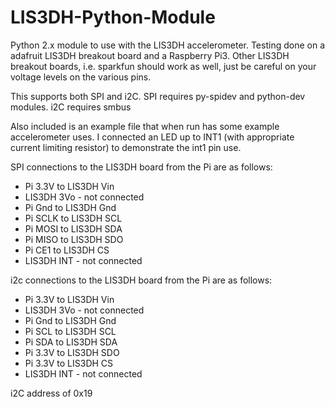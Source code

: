 # LIS3DH-Python-Module
Python 2.x module to use with the LIS3DH accelerometer. Testing done on a adafruit LIS3DH breakout board and a Raspberry Pi3.  Other LIS3DH breakout boards,  i.e. sparkfun should work as well, just be careful on your voltage levels on the various pins.

This supports both SPI and i2C. SPI requires py-spidev and python-dev modules. i2C requires smbus

Also included is an example file that when run has some example accelerometer uses. I connected an LED up to INT1 (with appropriate current limiting resistor) to demonstrate the int1 pin use.

SPI connections to the LIS3DH board from the Pi are as follows:
- Pi 3.3V to LIS3DH Vin
- LIS3DH 3Vo - not connected
- Pi Gnd to LIS3DH Gnd
- Pi SCLK to LIS3DH SCL
- Pi MOSI to LIS3DH SDA
- Pi MISO to LIS3DH SDO
- Pi CE1 to LIS3DH CS
- LIS3DH INT - not connected

i2c connections to the LIS3DH board from the Pi are as follows:
- Pi 3.3V to LIS3DH Vin
- LIS3DH 3Vo - not connected
- Pi Gnd to LIS3DH Gnd
- Pi SCL to LIS3DH SCL
- Pi SDA to LIS3DH SDA
- Pi 3.3V to LIS3DH SDO
- Pi 3.3V to LIS3DH CS
- LIS3DH INT - not connected

i2C address of 0x19

